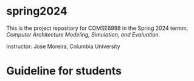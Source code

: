 # spring2024
This is the project repository for COMSE6998 in the Spring 2024 termm, *Computer Architecture Modeling, Simulation, and Evaluation*.

Instructor: Jose Moreira, Columbia University

# Guideline for students

